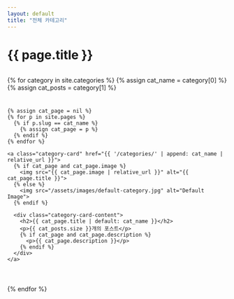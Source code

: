 ```yaml
---
layout: default
title: "전체 카테고리"
---
```


<style>
  .category-grid {
    display: grid;
    grid-template-columns: repeat(auto-fill, minmax(280px, 1fr));
    gap: 1.5rem;
    margin-top: 2rem;
  }

  .category-card {
    display: flex;
    flex-direction: column;
    border-radius: 12px;
    overflow: hidden;
    box-shadow: 0 4px 12px rgba(0,0,0,0.1);
    transition: transform 0.2s ease, box-shadow 0.2s ease;
    background-color: #fff;
    text-decoration: none;
    color: inherit;
  }

  .category-card:hover {
    transform: translateY(-6px);
    box-shadow: 0 8px 18px rgba(0,0,0,0.15);
  }

  .category-card img {
    width: 100%;
    height: 160px;
    object-fit: cover;
  }

  .category-card-content {
    padding: 1rem;
  }

  .category-card h2 {
    margin: 0 0 0.5rem 0;
    font-size: 1.3rem;
  }

  .category-card p {
    color: #555;
    font-size: 0.9rem;
    margin: 0;
  }
</style>

<h1>{{ page.title }}</h1>

<div class="category-grid">
  {% for category in site.categories %}
    {% assign cat_name = category[0] %}
    {% assign cat_posts = category[1] %}

    {% assign cat_page = nil %}
    {% for p in site.pages %}
      {% if p.slug == cat_name %}
        {% assign cat_page = p %}
      {% endif %}
    {% endfor %}

    <a class="category-card" href="{{ '/categories/' | append: cat_name | relative_url }}">
      {% if cat_page and cat_page.image %}
        <img src="{{ cat_page.image | relative_url }}" alt="{{ cat_page.title }}">
      {% else %}
        <img src="/assets/images/default-category.jpg" alt="Default Image">
      {% endif %}

      <div class="category-card-content">
        <h2>{{ cat_page.title | default: cat_name }}</h2>
        <p>{{ cat_posts.size }}개의 포스트</p>
        {% if cat_page and cat_page.description %}
          <p>{{ cat_page.description }}</p>
        {% endif %}
      </div>
    </a>
  {% endfor %}
</div>
